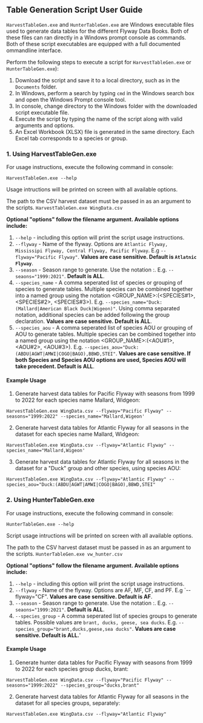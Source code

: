 ## Table Generation Script User Guide

`HarvestTableGen.exe` and `HunterTableGen.exe` are Windows executable files used to generate data tables for the different Flyway Data Books.
Both of these files can ran directly in a Windows prompt console as commands. Both of these script executables are equipped with a full documented ommandline interface.

Perform the following steps to execute a script for `HarvestTableGen.exe` or `HunterTableGen.exe`):
1. Download the script and save it to a local directory, such as in the `Documents` folder.
2. In Windows, perform a search by typing `cmd` in the Windows search box and open the Windows Prompt console tool.
3. In console, change directory to the Windows folder with the downloaded script executable file.
4. Execute the script by typing the name of the script along with valid arguments and options.
5. An Excel Workbook (XLSX) file is generated in the same directory. Each Excel tab corresponds to a species or group.

### 1. Using HarvestTableGen.exe

For usage instructions, execute the following command in console:

`HarvestTableGen.exe --help`

Usage intructions will be printed on screen with all available options.

The path to the CSV harvest dataset must be passed in as an argument to the scripts.
`HarvestTableGen.exe WingData.csv`

**Optional "options" follow the filename argument. Available options include:**
1. `--help` - including this option will print the script usage instructions.
2. `--flyway` - Name of the flyway. Options are `Atlantic Flyway, Mississipi Flyway, Central Flyway, Pacific Flyway`. E.g `--flyway="Pacific Flyway"`. **Values are case sensitive. Default is `Atlatnic Flyway`**.
3. `--season` - Season range to generate. Use the notation <START>:<END>. E.g. `--seaons="1999:2021"`. **Default is ALL**.
4. `--species_name` - A comma seperated list of species or grouping of species to generate tables. Multiple species can be combined together into a named group using the notation <GROUP_NAME>:(<SPECIES#1>, <SPECIES#2>, <SPECIES#3>). E.g. `--species_name="Duck:(Mallard|American Black Duck|Wigeon)"`. Using comma separated notation, additional species can be added following the group declaration. **Values are case sensitive. Default is ALL**.
5. `--species_aou` - A comma seperated list of species AOU or grouping of AOU to generate tables. Multiple species can be combined together into a named group using the notation <GROUP_NAME>:(<AOU#1>, <AOU#2>, <AOU#3>). E.g. `--species_aou="Duck:(ABDU|AGWT|AMWI|COGO|BAGO),BBWD,STEI"`. **Values are case sensitive. If both Species and Species AOU options are used, Species AOU will take precedent. Default is ALL**.

#### Example Usage

1. Generate harvest data tables for Pacific Flyway with seasons from 1999 to 2022 for each species name Mallard, Widgeon:

`HarvestTableGen.exe WingData.csv --flyway="Pacific Flyway" --seasons="1999:2022" --species_name="Mallard,Wigeon'`

2. Generate harvest data tables for Atlantic Flyway for all seasons in the dataset for each species name Mallard, Widgeon:

`HarvestTableGen.exe WingData.csv --flyway="Atlantic Flyway" --species_name="Mallard,Wigeon'`

3. Generate harvest data tables for Atlantic Flyway for all seasons in the dataset for a "Duck" group and other species, using species AOU:

`HarvestTableGen.exe WingData.csv --flyway="Atlantic Flyway" --species_aou="Duck:(ABDU|AGWT|AMWI|COGO|BAGO),BBWD,STEI"`

### 2. Using HunterTableGen.exe

For usage instructions, execute the following command in console:

`HunterTableGen.exe --help`

Script usage intructions will be printed on screen with all available options.

The path to the CSV harvest dataset must be passed in as an argument to the scripts.
`HunterTableGen.exe vw_hunter.csv`

**Optional "options" follow the filename argument. Available options include:**
1. `--help` - including this option will print the script usage instructions.
2. `--flyway` - Name of the flyway. Options are AF, MF, CF, and PF. E.g `--flyway="CF". **Values are case sensitive. Default is AF**.
3. `--season` - Season range to generate. Use the notation <START>:<END>. E.g. `--seaons="1999:2021"`. **Default is ALL**.
4. `--species_group` - A comma seperated list of species groups to generate tables. Possible values are `brant, ducks, geese, sea ducks`. E.g. `--species_group="brant,ducks,geese,sea ducks"`. **Values are case sensitive. Default is ALL.**'

#### Example Usage

1. Generate hunter data tables for Pacific Flyway with seasons from 1999 to 2022 for each species group ducks, brant:

`HarvestTableGen.exe WingData.csv --flyway="Pacific Flyway" --seasons="1999:2022" --species_group="ducks,brant"`

2. Generate harvest data tables for Atlantic Flyway for all seasons in the dataset for all species groups, separately:

`HarvestTableGen.exe WingData.csv --flyway="Atlantic Flyway"`


